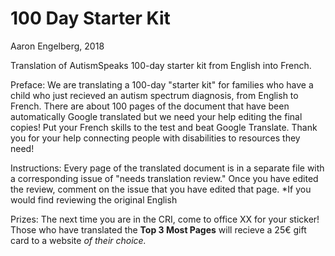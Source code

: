 # 100 Day Starter Kit

Aaron Engelberg, 2018

Translation of AutismSpeaks 100-day starter kit from English into French.

Preface:
We are translating a 100-day "starter kit" for families who have a child who just recieved an autism spectrum diagnosis, from English to French. There are about 100 pages of the document that have been automatically Google translated but we need your help editing the final copies! Put your French skills to the test and beat Google Translate. Thank you for your help connecting people with disabilities to resources they need!

Instructions:
Every page of the translated document is in a separate file with a corresponding issue of "needs translation review." Once you have edited the review, comment on the issue that you have edited that page.
*If you would find reviewing the original English

Prizes: 
The next time you are in the CRI, come to office XX for your sticker! Those who have translated the **Top 3 Most Pages** will recieve a 25€ gift card to a website *of their choice.*

